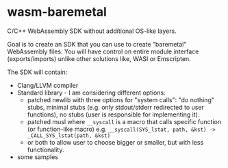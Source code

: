 # wasm-baremetal

C/C++ WebAssembly SDK without additional OS-like layers.

Goal is to create an SDK that you can use to create "baremetal" WebAssembly files.
You will have control on entire module interface (exports/imports) unlike other solutions like, WASI or Emscripten.

The SDK will contain:
 * Clang/LLVM compiler
 * Standard library - I am considering different options:
   * patched newlib with three options for "system calls": "do nothing" stubs, minimal stubs (e.g. only stdout/stderr redirected to user functions), no stubs (user is responsible for implementing it).
   * patched musl where `__syscall` is a macro that calls specific function (or function-like macro) e.g. `__syscall(SYS_lstat, path, &kst) -> _CALL_SYS_lstat(path, &kst)`
   * or both to allow user to choose bigger or smaller, but with less functionality.
 * some samples
